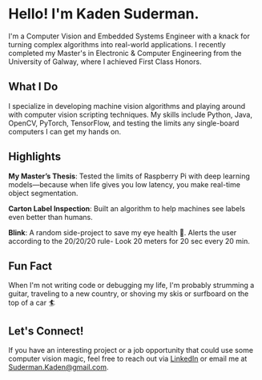 # Hello! I'm Kaden Suderman.
I'm a Computer Vision and Embedded Systems Engineer with a knack for turning complex algorithms into real-world applications. I recently completed my Master's in Electronic & Computer Engineering from the University of Galway, where I achieved First Class Honors.

## What I Do
I specialize in developing machine vision algorithms and playing around with computer vision scripting techniques. My skills include Python, Java, OpenCV, PyTorch, TensorFlow, and testing the limits any single-board computers I can get my hands on.

## Highlights
**My Master’s Thesis**: Tested the limits of Raspberry Pi with deep learning models—because when life gives you low latency, you make real-time object segmentation.

**Carton Label Inspection**: Built an algorithm to help machines see labels even better than humans.

**Blink**: A random side-project to save my eye health 👀. Alerts the user according to the 20/20/20 rule- Look 20 meters for 20 sec every 20 min. 

## Fun Fact
When I'm not writing code or debugging my life, I'm probably strumming a guitar, traveling to a new country, or shoving my skis or surfboard on the top of a car 🏄

## Let's Connect!
If you have an interesting project or a job opportunity that could use some computer vision magic, feel free to reach out via [LinkedIn](https://www.linkedin.com/in/kaden-suderman-4516a2193/) or email me at Suderman.Kaden@gmail.com.

